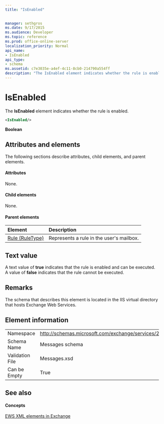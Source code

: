 ```yaml
---
title: "IsEnabled"
 
 
manager: sethgros
ms.date: 9/17/2015
ms.audience: Developer
ms.topic: reference
ms.prod: office-online-server
localization_priority: Normal
api_name:
- IsEnabled
api_type:
- schema
ms.assetid: c7e3035e-a4ef-4c11-8cb0-214790a554ff
description: "The IsEnabled element indicates whether the rule is enabled."
---
```


# IsEnabled

The **IsEnabled** element indicates whether the rule is enabled. 
  
```XML
<IsEnabled/>
```

 **Boolean**
## Attributes and elements

The following sections describe attributes, child elements, and parent elements.
  
#### Attributes

None.
  
#### Child elements

None.
  
#### Parent elements

|**Element**|**Description**|
|:-----|:-----|
|[Rule (RuleType)](rule-ruletype.md) <br/> |Represents a rule in the user's mailbox.  <br/> |
   
## Text value

A text value of **true** indicates that the rule is enabled and can be executed. A value of **false** indicates that the rule cannot be executed. 
  
## Remarks

The schema that describes this element is located in the IIS virtual directory that hosts Exchange Web Services.
  
## Element information

|||
|:-----|:-----|
|Namespace  <br/> |http://schemas.microsoft.com/exchange/services/2006/messages  <br/> |
|Schema Name  <br/> |Messages schema  <br/> |
|Validation File  <br/> |Messages.xsd  <br/> |
|Can be Empty  <br/> |True  <br/> |
   
## See also

#### Concepts

[EWS XML elements in Exchange](ews-xml-elements-in-exchange.md)

